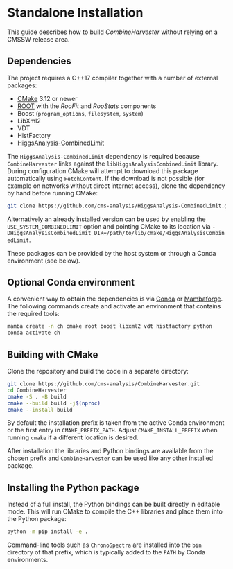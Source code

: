 Standalone Installation
=======================

This guide describes how to build *CombineHarvester* without relying on a
CMSSW release area.

## Dependencies

The project requires a C++17 compiler together with a number of external
packages:

* [CMake](https://cmake.org/) 3.12 or newer
* [ROOT](https://root.cern/) with the *RooFit* and *RooStats* components
* Boost (`program_options`, `filesystem`, `system`)
* LibXml2
* VDT
* HistFactory
* [HiggsAnalysis-CombinedLimit](https://github.com/cms-analysis/HiggsAnalysis-CombinedLimit)

The `HiggsAnalysis-CombinedLimit` dependency is required because
`CombineHarvester` links against the `libHiggsAnalysisCombinedLimit`
library.  During configuration CMake will attempt to download this
package automatically using `FetchContent`.  If the download is not
possible (for example on networks without direct internet access), clone
the dependency by hand before running CMake:

```bash
git clone https://github.com/cms-analysis/HiggsAnalysis-CombinedLimit.git HiggsAnalysis/CombinedLimit
```

Alternatively an already installed version can be used by enabling the
`USE_SYSTEM_COMBINEDLIMIT` option and pointing CMake to its location via
`-DHiggsAnalysisCombinedLimit_DIR=/path/to/lib/cmake/HiggsAnalysisCombinedLimit`.

These packages can be provided by the host system or through a Conda
environment (see below).

## Optional Conda environment

A convenient way to obtain the dependencies is via
[Conda](https://conda.io/) or [Mambaforge](https://github.com/conda-forge/miniforge).
The following commands create and activate an environment that contains
the required tools:

```bash
mamba create -n ch cmake root boost libxml2 vdt histfactory python
conda activate ch
```

## Building with CMake

Clone the repository and build the code in a separate directory:

```bash
git clone https://github.com/cms-analysis/CombineHarvester.git
cd CombineHarvester
cmake -S . -B build
cmake --build build -j$(nproc)
cmake --install build
```

By default the installation prefix is taken from the active Conda
environment or the first entry in `CMAKE_PREFIX_PATH`.  Adjust
`CMAKE_INSTALL_PREFIX` when running `cmake` if a different location is
desired.

After installation the libraries and Python bindings are available from
the chosen prefix and `CombineHarvester` can be used like any other
installed package.

## Installing the Python package

Instead of a full install, the Python bindings can be built directly in
editable mode. This will run CMake to compile the C++ libraries and place
them into the Python package:

```bash
python -m pip install -e .
```

Command-line tools such as `ChronoSpectra` are installed into the `bin`
directory of that prefix, which is typically added to the `PATH` by
Conda environments.

